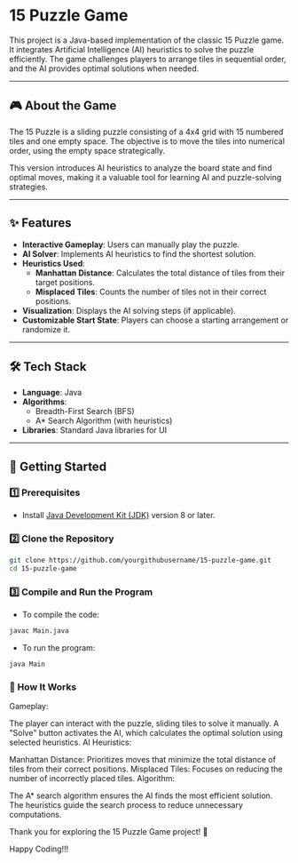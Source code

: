 # 15 Puzzle Game

This project is a Java-based implementation of the classic 15 Puzzle game. It integrates Artificial Intelligence (AI) heuristics to solve the puzzle efficiently. The game challenges players to arrange tiles in sequential order, and the AI provides optimal solutions when needed.  

---

## 🎮 About the Game  
The 15 Puzzle is a sliding puzzle consisting of a 4x4 grid with 15 numbered tiles and one empty space. The objective is to move the tiles into numerical order, using the empty space strategically.  

This version introduces AI heuristics to analyze the board state and find optimal moves, making it a valuable tool for learning AI and puzzle-solving strategies.  

---

## ✨ Features  
- **Interactive Gameplay**: Users can manually play the puzzle.  
- **AI Solver**: Implements AI heuristics to find the shortest solution.  
- **Heuristics Used**:  
  - **Manhattan Distance**: Calculates the total distance of tiles from their target positions.  
  - **Misplaced Tiles**: Counts the number of tiles not in their correct positions.  
- **Visualization**: Displays the AI solving steps (if applicable).  
- **Customizable Start State**: Players can choose a starting arrangement or randomize it.  

---

## 🛠️ Tech Stack  
- **Language**: Java  
- **Algorithms**:  
  - Breadth-First Search (BFS)  
  - A* Search Algorithm (with heuristics)  
- **Libraries**: Standard Java libraries for UI

---

## 🚀 Getting Started  

### 1️⃣ Prerequisites  
- Install [Java Development Kit (JDK)](https://www.oracle.com/java/technologies/javase-jdk11-downloads.html) version 8 or later.  

### 2️⃣ Clone the Repository  
```bash
git clone https://github.com/yourgithubusername/15-puzzle-game.git
cd 15-puzzle-game
```

### 3️⃣ Compile and Run the Program
- To compile the code:
```bash
javac Main.java
```

- To run the program:
```bash
java Main
```

### 📖 How It Works
Gameplay:

The player can interact with the puzzle, sliding tiles to solve it manually.
A "Solve" button activates the AI, which calculates the optimal solution using selected heuristics.
AI Heuristics:

Manhattan Distance: Prioritizes moves that minimize the total distance of tiles from their correct positions.
Misplaced Tiles: Focuses on reducing the number of incorrectly placed tiles.
Algorithm:

The A* search algorithm ensures the AI finds the most efficient solution.
The heuristics guide the search process to reduce unnecessary computations.

Thank you for exploring the 15 Puzzle Game project! 🎉

Happy Coding!!!
